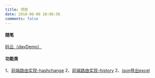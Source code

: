 ```yaml
---
title: 项目
date: 2018-06-08 10:06:56
comments: false
---
```


#### 随笔

<a href="https://gitee.com/jx915/DayDemo">码云（dayDemo）</a>


#### 功能类
1、<a href="https://github.com/jx915/wheels/tree/master/router(hash)">前端路由实现-hashchange</a>
2、<a href="https://github.com/jx915/wheels/tree/master/router(history)">前端路由实现-history</a>
2、<a href="https://github.com/jx915/wheels/tree/master/jsonExportExcel">json导出excel</a>